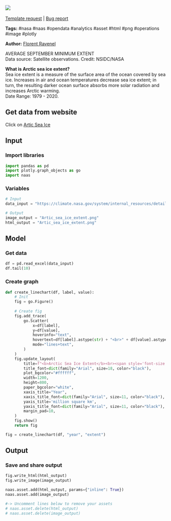 <a href="https://app.naas.ai/user-redirect/naas/downloader?url=https://raw.githubusercontent.com/jupyter-naas/awesome-notebooks/master/NASA/NASA_Artic_sea_ice.ipynb" target="_parent"><img src="https://naasai-public.s3.eu-west-3.amazonaws.com/open_in_naas.svg"/></a><br><br><a href="https://github.com/jupyter-naas/awesome-notebooks/issues/new?assignees=&labels=&template=template-request.md&title=Tool+-+Action+of+the+notebook+">Template request</a> | <a href="https://github.com/jupyter-naas/awesome-notebooks/issues/new?assignees=&labels=bug&template=bug_report.md&title=NASA+-+Artic+sea+ice:+Error+short+description">Bug report</a>

**Tags:** #nasa #naas #opendata #analytics #asset #html #png #operations #image #plotly

**Author:** [Florent Ravenel](https://www.linkedin.com/in/ACoAABCNSioBW3YZHc2lBHVG0E_TXYWitQkmwog/)

AVERAGE SEPTEMBER MINIMUM EXTENT<br>
Data source: Satellite observations. Credit: NSIDC/NASA

**What is Arctic sea ice extent?**<br>
Sea ice extent is a measure of the surface area of the ocean covered by sea ice. Increases in air and ocean temperatures decrease sea ice extent; in turn, the resulting darker ocean surface absorbs more solar radiation and increases Arctic warming.<br>
Date Range: 1979 - 2020.

## Get data from website
Click on [Artic Sea Ice](https://climate.nasa.gov/vital-signs/arctic-sea-ice/)

## Input

### Import libraries


```python
import pandas as pd
import plotly.graph_objects as go
import naas
```

### Variables


```python
# Input
data_input = "https://climate.nasa.gov/system/internal_resources/details/original/2485_Sept_Arctic_extent_1979-2021.xlsx"

# Output
image_output = "Artic_sea_ice_extent.png"
html_output = "Artic_sea_ice_extent.png"
```

## Model

### Get data


```python
df = pd.read_excel(data_input)
df.tail(10)
```

### Create graph


```python
def create_linechart(df, label, value):
    # Init
    fig = go.Figure()
    
    # Create fig
    fig.add_trace(
        go.Scatter(
            x=df[label],
            y=df[value],
            hoverinfo="text",
            hovertext=df[label].astype(str) + "<br>" + df[value].astype(str) + " million square km",
            mode="lines+text",
        )
    )
    fig.update_layout(
        title=f"<b>Arctic Sea Ice Extent</b><br><span style='font-size: 13px;'>ANNUAL SEPTEMBER MINIMUM EXTENT</span>",
        title_font=dict(family="Arial", size=18, color="black"),
        plot_bgcolor="#ffffff",
        width=1200,
        height=800,
        paper_bgcolor="white",
        xaxis_title="Year",
        xaxis_title_font=dict(family="Arial", size=11, color="black"),
        yaxis_title='million square km',
        yaxis_title_font=dict(family="Arial", size=11, color="black"),
        margin_pad=10,
    )
    fig.show()
    return fig

fig = create_linechart(df, "year", "extent")
```

## Output

### Save and share output


```python
fig.write_html(html_output)
fig.write_image(image_output)
```


```python
naas.asset.add(html_output, params={"inline": True})
naas.asset.add(image_output)

#-> Uncomment lines below to remove your assets
# naas.asset.delete(html_output)
# naas.asset.delete(image_output)
```
